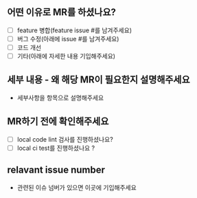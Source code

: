 ## 어떤 이유로 MR를 하셨나요?

-   [ ] feature 병합(feature issue #를 남겨주세요)
-   [ ] 버그 수정(아래에 issue #를 남겨주세요)
-   [ ] 코드 개선
-   [ ] 기타(아래에 자세한 내용 기입해주세요)

## 세부 내용 - 왜 해당 MR이 필요한지 설명해주세요

-   세부사항을 항목으로 설명해주세요

## MR하기 전에 확인해주세요

-   [ ] local code lint 검사를 진행하셨나요?
-   [ ] local ci test를 진행하셨나요 ?

## relavant issue number

-   관련된 이슈 넘버가 있으면 이곳에 기입해주세요

